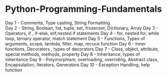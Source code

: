 # Python-Programming-Fundamentals
Day 1 - Comments, Type casting, String Formatting  
Day 2 - String, Boolean, list, tuple, set, frozenset, Dictionary, Array
Day 3 - Operators, if , if-else, elif,nested if statements
Day 4 - for, nested for, while loop, ternary operator, match statement
Day 5 - Functions, Types of arguments, scope, lambda, filter, map, recuce function
Day 6 - Inner functions, Decorators , types of decorators
Day 7 - Class, object, attribute, special methods, methods, property
Day 8 - Inheritance, types of inheritance
Day 9 - Polymorphism, overloading, overriding, Abstract class, Encapsulation, Iterators, Generators
Day 10 - Exception Handling, help function
